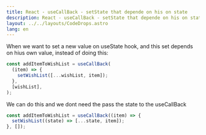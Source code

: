 ```yaml
---
title: React - useCallBack - setState that depende on his on state
description: React - useCallBack - setState that depende on his on state
layout: ../../layouts/CodeDrops.astro
lang: en
---
```


When we want to set a new value on useState hook, and this set depends on hius own value, instead of doing this:

```jsx
const addItemToWishList = useCallBack(
  (item) => {
    setWishList([...wishList, item]);
  },
  [wishList],
);
```

We can do this and we dont need the pass the state to the useCallBack

```jsx
const addItemToWishList = useCallBack((item) => {
  setWishList((state) => [...state, item]);
}, []);
```
